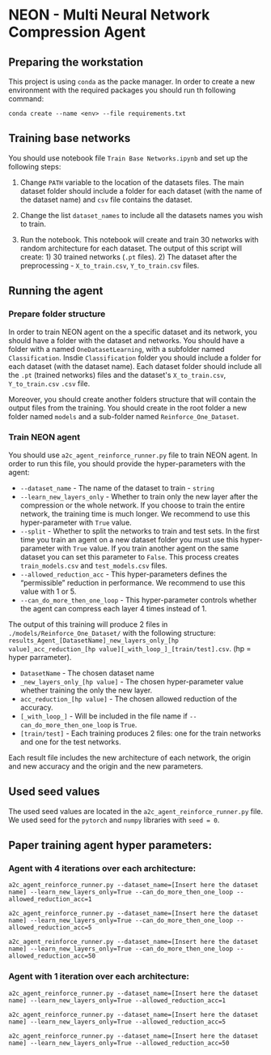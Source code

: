 # NEON - Multi Neural Network Compression Agent

## Preparing the workstation
This project is using `conda` as the packe manager. 
In order to create a new environment with the required packages you should run th following command:
```
conda create --name <env> --file requirements.txt
``` 

## Training base networks
You should use notebook file `Train Base Networks.ipynb` and set up the following steps:
1. Change `PATH` variable to the location of the datasets files. The main dataset folder should include a folder for 
each dataset (with the name of the dataset name) and `csv` file contains the dataset.

2. Change the list `dataset_names` to include all the datasets names you wish to train.

3. Run the notebook. This notebook will create and train 30 networks with random architecture for each dataset. The output of this script will create: 1) 30 trained networks (`.pt` files). 2) The dataset after the preprocessing - `X_to_train.csv`, `Y_to_train.csv` files.
  

## Running the agent
### Prepare folder structure
In order to train NEON agent on the a specific dataset and its network, you should have a folder with the dataset and networks.
You should have a folder with a named `OneDatasetLearning`, with a subfolder named `Classification`. Insdie `Classification` folder you should include a folder for each dataset (with the dataset name). Each dataset folder should include all the `.pt` (trained networks) files and the dataset's `X_to_train.csv`, `Y_to_train.csv` `.csv` file.

Moreover, you should create another folders structure that will contain the output files from the training. You should create in the root folder a new folder named `models` and a sub-folder named `Reinforce_One_Dataset`. 
 
### Train NEON agent
You should use `a2c_agent_reinforce_runner.py` file to train NEON agent. In order to run this file, you should provide the hyper-parameters with the agent:
* `--dataset_name` - The name of the dataset to train - `string`
* `--learn_new_layers_only` - Whether to train only the  new layer after the compression or the whole network. If you choose to train the entire network, the training time is much longer. We recommend to use this hyper-parameter with `True` value.
* `--split` - Whether to split the networks to train and test sets. In the first time you train an agent on a new dataset folder you must use this hyper-parameter with `True` value. If you train another agent on the same dataset you can set this parameter to `False`. This process creates `train_models.csv` and `test_models.csv` files.
* `--allowed_reduction_acc` - This hyper-parameters defines the “permissible” reduction in performance. We recommend to use this value with 1 or 5.
* `--can_do_more_then_one_loop` - This hyper-parameter controls whether the agent can compress each layer 4 times instead of 1.


The output of this training will produce 2 files in `./models/Reinforce_One_Dataset/` with the following structure:
`results_Agent_[DatasetName]_new_layers_only_[hp value]_acc_reduction_[hp value][_with_loop_]_[train/test].csv`. (hp = hyper parrameter).
* `DatasetName` - The chosen dataset name
* `_new_layers_only_[hp value]` - The chosen hyper-parameter value whether training the only the new layer.
* `acc_reduction_[hp value]` - The chosen allowed reduction of the accuracy.
* `[_with_loop_]` - Will be included in the file name if `--can_do_more_then_one_loop` is `True`.
* `[train/test]` - Each training produces 2 files: one for the train networks and one for the test networks.

Each result file includes the new architecture of each network, the origin and new accuracy and the origin and the new parameters.

## Used seed values
The used seed values are located in the `a2c_agent_reinforce_runner.py` file. We used seed for the `pytorch` and `numpy` libraries with `seed = 0`.

## Paper training agent hyper parameters:
### Agent with 4 iterations over each architecture:
```
a2c_agent_reinforce_runner.py --dataset_name=[Insert here the dataset name] --learn_new_layers_only=True --can_do_more_then_one_loop --allowed_reduction_acc=1

a2c_agent_reinforce_runner.py --dataset_name=[Insert here the dataset name] --learn_new_layers_only=True --can_do_more_then_one_loop --allowed_reduction_acc=5

a2c_agent_reinforce_runner.py --dataset_name=[Insert here the dataset name] --learn_new_layers_only=True --can_do_more_then_one_loop --allowed_reduction_acc=50
``` 
      
### Agent with 1 iteration over each architecture:
```
a2c_agent_reinforce_runner.py --dataset_name=[Insert here the dataset name] --learn_new_layers_only=True --allowed_reduction_acc=1

a2c_agent_reinforce_runner.py --dataset_name=[Insert here the dataset name] --learn_new_layers_only=True --allowed_reduction_acc=5

a2c_agent_reinforce_runner.py --dataset_name=[Insert here the dataset name] --learn_new_layers_only=True --allowed_reduction_acc=50
``` 


